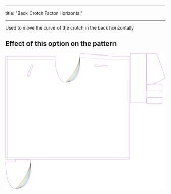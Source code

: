 ***

title: "Back Crotch Factor Horizontal"

***

Used to move the curve of the crotch in the back horizontally

## Effect of this option on the pattern

![This image shows the effect of this option by superimposing several variants that have a different value for this option](waralee_crotchfactorbackhor_sample.svg "Effect of this option on the pattern")
